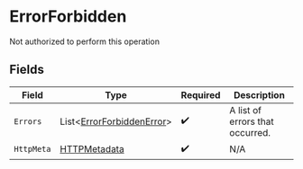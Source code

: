 # ErrorForbidden

Not authorized to perform this operation


## Fields

| Field                                                                       | Type                                                                        | Required                                                                    | Description                                                                 |
| --------------------------------------------------------------------------- | --------------------------------------------------------------------------- | --------------------------------------------------------------------------- | --------------------------------------------------------------------------- |
| `Errors`                                                                    | List<[ErrorForbiddenError](../../Models/Components/ErrorForbiddenError.md)> | :heavy_check_mark:                                                          | A list of errors that occurred.                                             |
| `HttpMeta`                                                                  | [HTTPMetadata](../../Models/Components/HTTPMetadata.md)                     | :heavy_check_mark:                                                          | N/A                                                                         |